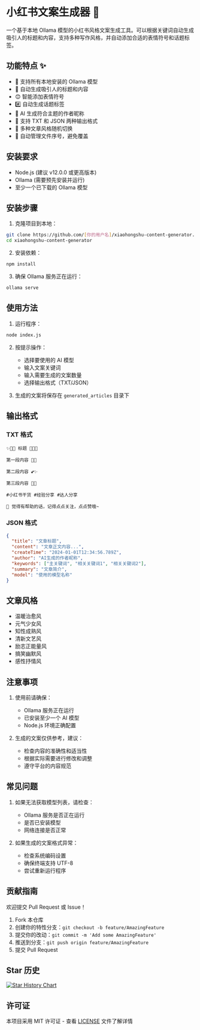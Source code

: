 # 小红书文案生成器 🌟

一个基于本地 Ollama 模型的小红书风格文案生成工具。可以根据关键词自动生成吸引人的标题和内容，支持多种写作风格，并自动添加合适的表情符号和话题标签。

## 功能特点 ✨

- 🤖 支持所有本地安装的 Ollama 模型
- 📝 自动生成吸引人的标题和内容
- 😊 智能添加表情符号
- #️⃣ 自动生成话题标签
- 👤 AI 生成符合主题的作者昵称
- 💾 支持 TXT 和 JSON 两种输出格式
- 🎨 多种文章风格随机切换
- 📂 自动管理文件序号，避免覆盖

## 安装要求

- Node.js (建议 v12.0.0 或更高版本)
- Ollama (需要预先安装并运行)
- 至少一个已下载的 Ollama 模型

## 安装步骤

1. 克隆项目到本地：
```bash
git clone https://github.com/[你的用户名]/xiaohongshu-content-generator.git
cd xiaohongshu-content-generator
```

2. 安装依赖：
```bash
npm install
```

3. 确保 Ollama 服务正在运行：
```bash
ollama serve
```

## 使用方法

1. 运行程序：
```bash
node index.js
```

2. 按提示操作：
   - 选择要使用的 AI 模型
   - 输入文案关键词
   - 输入需要生成的文案数量
   - 选择输出格式（TXT/JSON）

3. 生成的文案将保存在 `generated_articles` 目录下

## 输出格式

### TXT 格式
```
✨🌸💫 标题 💫🌸✨

第一段内容 🎀💝

第二段内容 💕✨

第三段内容 🌟🦋

#小红书干货 #经验分享 #达人分享

💝 觉得有帮助的话，记得点点关注，点点赞哦~
```

### JSON 格式
```json
{
  "title": "文章标题",
  "content": "文章正文内容...",
  "createTime": "2024-01-01T12:34:56.789Z",
  "author": "AI生成的作者昵称",
  "keywords": ["主关键词", "相关关键词1", "相关关键词2"],
  "summary": "文章简介",
  "model": "使用的模型名称"
}
```

## 文章风格

- 温暖治愈风
- 元气少女风
- 知性成熟风
- 清新文艺风
- 励志正能量风
- 搞笑幽默风
- 感性抒情风

## 注意事项

1. 使用前请确保：
   - Ollama 服务正在运行
   - 已安装至少一个 AI 模型
   - Node.js 环境正确配置

2. 生成的文案仅供参考，建议：
   - 检查内容的准确性和适当性
   - 根据实际需要进行修改和调整
   - 遵守平台的内容规范

## 常见问题

1. 如果无法获取模型列表，请检查：
   - Ollama 服务是否正在运行
   - 是否已安装模型
   - 网络连接是否正常

2. 如果生成的文案格式异常：
   - 检查系统编码设置
   - 确保终端支持 UTF-8
   - 尝试重新运行程序

## 贡献指南

欢迎提交 Pull Request 或 Issue！

1. Fork 本仓库
2. 创建你的特性分支：`git checkout -b feature/AmazingFeature`
3. 提交你的改动：`git commit -m 'Add some AmazingFeature'`
4. 推送到分支：`git push origin feature/AmazingFeature`
5. 提交 Pull Request

## Star 历史

[![Star History Chart](https://api.star-history.com/svg?repos=[你的用户名]/xiaohongshu-content-generator&type=Date)](https://star-history.com/#[你的用户名]/xiaohongshu-content-generator&Date)

## 许可证

本项目采用 MIT 许可证 - 查看 [LICENSE](LICENSE) 文件了解详情 